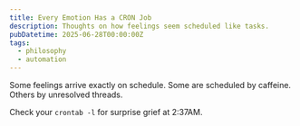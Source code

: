 ```yaml
---
title: Every Emotion Has a CRON Job
description: Thoughts on how feelings seem scheduled like tasks.
pubDatetime: 2025-06-28T00:00:00Z
tags:
  - philosophy
  - automation
---
```


Some feelings arrive exactly on schedule.
Some are scheduled by caffeine.
Others by unresolved threads.

Check your `crontab -l` for surprise grief at 2:37AM.
